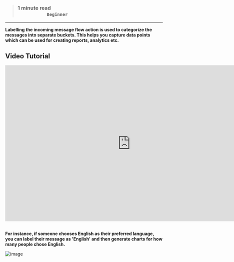 > ### **1 minute read &nbsp; &nbsp; &nbsp; &nbsp; &nbsp; &nbsp; &nbsp; &nbsp; &nbsp; &nbsp; &nbsp; &nbsp; &nbsp; &nbsp; &nbsp; &nbsp; &nbsp; &nbsp; &nbsp; &nbsp; &nbsp; &nbsp; &nbsp; &nbsp; &nbsp; &nbsp; &nbsp; &nbsp; &nbsp; &nbsp; &nbsp; &nbsp; &nbsp; &nbsp; &nbsp; &nbsp; &nbsp; &nbsp; &nbsp; &nbsp; &nbsp; &nbsp; &nbsp; &nbsp; &nbsp; &nbsp; &nbsp; &nbsp; &nbsp; &nbsp; &nbsp; &nbsp; &nbsp; &nbsp; &nbsp; &nbsp; &nbsp; &nbsp; `Beginner`**
___

**Labelling the incoming message flow action is used to categorize the messages into separate buckets. This helps you capture data points which can be used for creating reports, analytics etc.** 

## Video Tutorial

<iframe width="800" height="500" src="https://www.youtube.com/embed/Y2KWDO7SfnI" title="YouTube video player" frameborder="0" allow="accelerometer; autoplay; clipboard-write; encrypted-media; gyroscope; picture-in-picture; web-share" allowfullscreen></iframe>

<br />
<br />

**For instance, if someone chooses English as their preferred language, you can label their message as 'English' and then generate charts for how many people chose English.**

![image](https://user-images.githubusercontent.com/32592458/218254849-f5049dcb-4c84-4250-b235-efec35a43360.png)